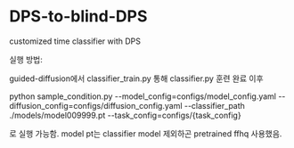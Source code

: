 # DPS-to-blind-DPS
customized time classifier with DPS

실행 방법:

guided-diffusion에서 classifier_train.py 통해 classifier.py 훈련 완료 이후 

python sample_condition.py --model_config=configs/model_config.yaml --diffusion_config=configs/diffusion_config.yaml   --classifier_path ./models/model009999.pt --task_config=configs/{task_config}

로 실행 가능함. model pt는 classifier model 제외하곤 pretrained ffhq 사용했음.
